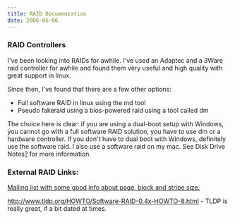 ```yaml
---
title: RAID Documentation
date: 2006-06-06
---
```

<h3 id="toc0">RAID Controllers</h3><p>I've been looking into RAIDs for awhile. I've used an Adaptec and a 3Ware raid controller for awhile and found them very useful and high quality with great support in linux.</p>
<p>Since then, I've found that there are a few other options:</p>

<ul>    <li>Full software RAID in linux using the md tool</li>    <li>Pseudo fakeraid using a bios-powered raid using a tool called dm</li></ul><p>The choice here is clear: if you are using a dual-boot setup with Windows, you cannot go with a full software RAID solution, you have to use dm or a hardware controller. If you don't have to dual boot with Windows, definitely use the software raid. I also use a software raid on my mac. See Disk Drive Notes<a class="" href="https://www.savonix.com/acc/nxwiki/new/Disk%20Drive%20Notes">?</a> for more information.</p><h3 id="toc1">External RAID Links:</h3><p><a rel="nofollow" href="http://oss.sgi.com/archives/xfs/2005-05/msg00184.html">Mailing list with some good info about page, block and stripe size.</a>

<a rel="nofollow" href="http://www.tldp.org/HOWTO/Software-RAID-0.4x-HOWTO-8.html">http://www.tldp.org/HOWTO/Software-RAID-0.4x-HOWTO-8.html</a> - TLDP is really great, if a bit dated at times.</p>

